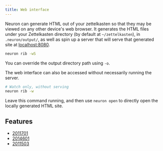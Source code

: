 ```yaml
---
title: Web interface
---
```


Neuron can generate HTML out of your zettelkasten so that they may be viewed on any other device's web browser. It generates the HTML files under your Zettelkasten directory (by default at `~/zettelkasten`), in `.neuron/output/`, as well as spin up a server that will serve that generated site at [localhost:8080](http://localhost:8080).

```bash
neuron rib -wS
```

You can override the output directory path using `-o`.

The web interface can also be accessed without necessarily running the server. 

```bash
# Watch only, without serving
neuron rib -w
```

Leave this command running, and then use `neuron open` to directly open the locally generated HTML site.

## Features 

* [2011701](z://configuration)
* [2014601](z://theme)
* [2011503](z://graph-view)

